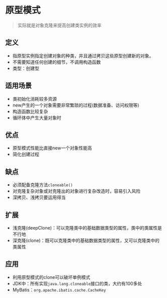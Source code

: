 # 原型模式
> 实际就是对象克隆来提高创建类实例的效率
## 定义
+ 指原型实例指定创建对象的种类，并且通过拷贝这些原型创建新的对象。
+ 不需要知道任何创建的细节，不调用构造函数
+ 类型：创建型

## 适用场景
+ 类初始化消耗较多资源
+ new产生的一个对象需要非常繁琐的过程(数据准备、访问权限等)
+ 构造函数比较复杂
+ 循环体中产生大量对象时

## 优点
+ 原型模式性能比直接new一个对象性能高
+ 简化创建过程

## 缺点
+ 必须配备克隆方法`cloneable()`
+ 对克隆复杂对象或对克隆出的对象进行复杂改造时，容易引入风险
+ 深拷贝、浅拷贝要运用得当

## 扩展
+ 浅克隆(deepClone)：可以克隆类中的基础数据类型的属性，类中的类属性是不行地
+ 深克隆(clone)：既可以克隆类中的基础数据类型的属性，又可以克隆类中的类属性

## 应用
+ 利用原型模式的clone可以破坏单例模式
+ JDK中：所有实现`java.lang.cloneable`接口的类，大约有100多处
+ MyBatis：`org.apache.ibatis.cache.CacheKey`
